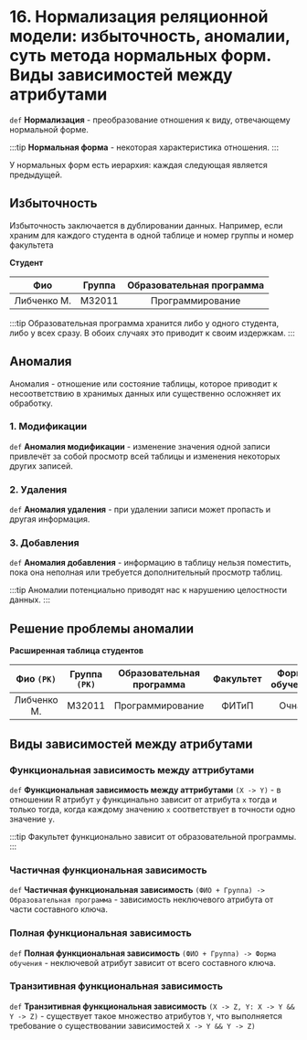 # 16. Нормализация реляционной модели: избыточность, аномалии, суть метода нормальных форм. Виды зависимостей между атрибутами

`def` **Нормализация** - преобразование отношения к виду, отвечающему нормальной форме.

:::tip
**Нормальная форма** - некоторая характеристика отношения.
:::

У нормальных форм есть иерархия: каждая следующая является предыдущей.

## Избыточность

Избыточность заключается в дублировании данных. Например, если храним для каждого студента в одной таблице и номер группы и номер факультета

**Студент**

|     Фио     | Группа | Образовательная программа |
| :---------: |:------:| :------------------------:|
| Либченко М. | M32011 |      Программирование     |

:::tip
Образовательная программа хранится либо у одного студента, либо у всех сразу. В обоих случаях это приводит к своим издержкам.
:::

## Аномалия

Аномалия - отношение или состояние таблицы, которое приводит к несоответствию в хранимых данных или существенно осложняет их обработку.

### 1. Модификации

`def` **Аномалия модификации** - изменение значения одной записи привлечёт за собой просмотр всей таблицы и изменения некоторых других записей.

### 2. Удаления

`def` **Аномалия удаления** - при удалении записи может пропасть и другая информация.

### 3. Добавления

`def` **Аномалия добавления** - информацию в таблицу нельзя поместить, пока она неполная или требуется дополнительный просмотр таблиц.

:::tip
Аномалии потенциально приводят нас к нарушению целостности данных.
:::

## Решение проблемы аномалии

**Расширенная таблица студентов**

|  Фио `(PK)` | Группа `(PK)` | Образовательная программа |  Факультет  | Форма обучения |
| :---------: |:-------------:| :-----------------------: |:-----------:| :------------: |
| Либченко М. |     M32011    |      Программирование     |     ФИТиП   |      Очная     |

## Виды зависимостей между атрибутами

### Функциональная зависимость между аттрибутами

`def` **Функциональная зависимость между аттрибутами** `(X -> Y)` - в отношении R атрибут `y` функцинально зависит от атрибута `x` тогда и только тогда, когда каждому значению `x` соответствует в точности одно значение `y`.

:::tip
Факультет функционально зависит от образовательной программы.
:::

### Частичная функциональная зависимость

`def` **Частичная функциональная зависимость** `(ФИО + Группа) -> Образовательная программа` - зависимость неключевого атрибута от части составного ключа.

### Полная функциональная зависимость

`def` **Полная функциональная зависимость** `(ФИО + Группа) -> Форма обучения` - неключевой атрибут зависит от всего составного ключа.

### Транзитивная функциональная зависимость

`def` **Транзитивная функциональная зависимость** `(X -> Z, Y: X -> Y && Y -> Z)` - существует такое множество атрибутов `Y`, что выполняется требование о существовании зависимостей `X -> Y && Y -> Z)`

